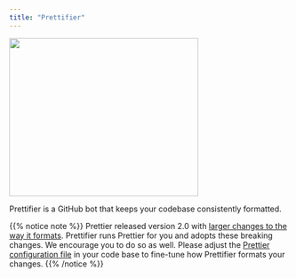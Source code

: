 ```yaml
---
title: "Prettifier"
---
```


<img src="/images/logo_1600.jpg" width="340" height="285" />

Prettifier is a GitHub bot that keeps your codebase consistently formatted.

{{% notice note %}} Prettier released version 2.0 with
[larger changes to the way it formats](https://prettier.io/blog/2020/03/21/2.0.0.html).
Prettifier runs Prettier for you and adopts these breaking changes. We encourage
you to do so as well. Please adjust the
[Prettier configuration file](https://prettier.io/docs/en/options.html) in your
code base to fine-tune how Prettifier formats your changes. {{% /notice %}}

